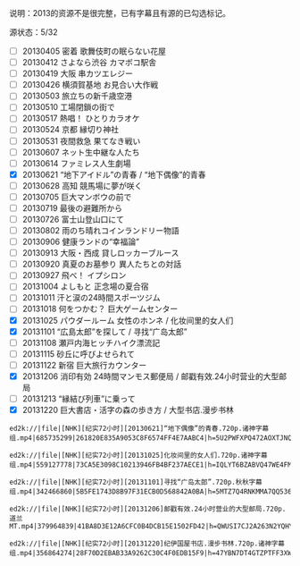 说明：2013的资源不是很完整，已有字幕且有源的已勾选标记。  

源状态：5/32
- [ ] 20130405 密着 歌舞伎町の眠らない花屋
- [ ] 20130412 さよなら渋谷 カマボコ駅舎
- [ ] 20130419 大阪 串カツエレジー
- [ ] 20130426 横須賀基地 お見合い大作戦
- [ ] 20130503 旅立ちの新千歳空港
- [ ] 20130510 工場閉鎖の街で
- [ ] 20130517 熱唱！ ひとりカラオケ
- [ ] 20130524 京都 縁切り神社
- [ ] 20130531 夜間救急 果てなき戦い
- [ ] 20130607 ネット生中継な人たち
- [ ] 20130614 ファミレス人生劇場
- [x] 20130621 “地下アイドル”の青春 / “地下偶像”的青春
- [ ] 20130628 高知 競馬場に夢が咲く
- [ ] 20130705 巨大マンボウの前で
- [ ] 20130719 最後の避難所から
- [ ] 20130726 富士山登山口にて
- [ ] 20130802 雨のち晴れコインランドリー物語
- [ ] 20130906 健康ランドの“幸福論”
- [ ] 20130913 大阪・西成 貸しロッカーブルース
- [ ] 20130920 真夏のお墓参り 異人たちとの対話
- [ ] 20130927 飛べ！ イプシロン
- [ ] 20131004 よしもと 正念場の夏合宿
- [ ] 20131011 汗と涙の24時間スポーツジム
- [ ] 20131018 何をつかむ？ 巨大ゲームセンター
- [x] 20131025 パウダールーム 女性のホンネ / 化妆间里的女人们
- [x] 20131101 “広島太郎”を探して / 寻找“广岛太郎”
- [ ] 20131108 瀬戸内海ヒッチハイク漂流記
- [ ] 20131115 砂丘に呼びよせられて
- [ ] 20131122 新宿 巨大旅行カウンター
- [x] 20131206 消印有効 24時間マンモス郵便局 / 邮戳有效.24小时营业的大型邮局
- [ ] 20131213 “縁結び列車”に乗って
- [x] 20131220 巨大書店・活字の森の歩き方 / 大型书店.漫步书林
```
ed2k://|file|[NHK][纪实72小时][20130621]“地下偶像”的青春.720p.诸神字幕组.mp4|685735299|261820E835A9053C8F6574FF4E7AABC4|h=5U2PWFXPQ472AOXTJNQIDO5WNM46LS74|/

ed2k://|file|[NHK][纪实72小时][20131025]化妆间里的女人们.720p.诸神字幕组.mp4|559127778|73CA5E3098C10213946FB4BF237AECE1|h=IQLYT6BZABVQ47WE4FM4B6QTGJPGQD5F|/

ed2k://|file|[NHK][纪实72小时][20131101]寻找“广岛太郎”.720p.秋秋字幕组.mp4|342466860|5B5FE1743D8B97F31ECB0D568842A0BA|h=5MTZ7Q4RNKMMA7QQ5364KKRSHQLTZCRK|/

ed2k://|file|[NHK][纪实72小时][20131206]邮戳有效.24小时营业的大型邮局.720p.道兰MT.mp4|379964839|41BA8D3E12A6CFC0B4DCB15E1502FD42|h=QWUSI7CJ2A263N2YQHYRJMMCHC2XEY6G|/

ed2k://|file|[NHK][纪实72小时][20131220]纪伊国屋书店.漫步书林.720p.诸神字幕组.mp4|356864274|28F70D2EBAB33A9262C30C4F0EDB15F9|h=47YBN7DT4GTZPTFF3XWXGNHEWCL37CNM|/
```
